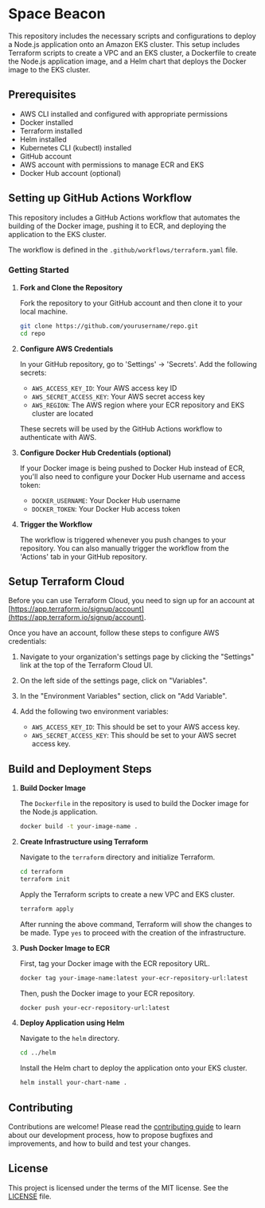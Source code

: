 # Space Beacon

This repository includes the necessary scripts and configurations to deploy a Node.js application onto an Amazon EKS cluster. This setup includes Terraform scripts to create a VPC and an EKS cluster, a Dockerfile to create the Node.js application image, and a Helm chart that deploys the Docker image to the EKS cluster.

## Prerequisites

- AWS CLI installed and configured with appropriate permissions
- Docker installed
- Terraform installed
- Helm installed
- Kubernetes CLI (kubectl) installed
- GitHub account
- AWS account with permissions to manage ECR and EKS
- Docker Hub account (optional)

## Setting up GitHub Actions Workflow

This repository includes a GitHub Actions workflow that automates the building of the Docker image, pushing it to ECR, and deploying the application to the EKS cluster.

The workflow is defined in the `.github/workflows/terraform.yaml` file.

### Getting Started

1. **Fork and Clone the Repository**

    Fork the repository to your GitHub account and then clone it to your local machine.

    ```bash
    git clone https://github.com/yourusername/repo.git
    cd repo
    ```

2. **Configure AWS Credentials**

   In your GitHub repository, go to 'Settings' -> 'Secrets'. Add the following secrets:

   - `AWS_ACCESS_KEY_ID`: Your AWS access key ID
   - `AWS_SECRET_ACCESS_KEY`: Your AWS secret access key
   - `AWS_REGION`: The AWS region where your ECR repository and EKS cluster are located

   These secrets will be used by the GitHub Actions workflow to authenticate with AWS.

3. **Configure Docker Hub Credentials (optional)**

   If your Docker image is being pushed to Docker Hub instead of ECR, you'll also need to configure your Docker Hub username and access token:

   - `DOCKER_USERNAME`: Your Docker Hub username
   - `DOCKER_TOKEN`: Your Docker Hub access token

4. **Trigger the Workflow**

   The workflow is triggered whenever you push changes to your repository. You can also manually trigger the workflow from the 'Actions' tab in your GitHub repository.

## Setup Terraform Cloud

Before you can use Terraform Cloud, you need to sign up for an account at [https://app.terraform.io/signup/account](https://app.terraform.io/signup/account).

Once you have an account, follow these steps to configure AWS credentials:

1. Navigate to your organization's settings page by clicking the "Settings" link at the top of the Terraform Cloud UI.

2. On the left side of the settings page, click on "Variables".

3. In the "Environment Variables" section, click on "Add Variable".

4. Add the following two environment variables:
   
   - `AWS_ACCESS_KEY_ID`: This should be set to your AWS access key.
   - `AWS_SECRET_ACCESS_KEY`: This should be set to your AWS secret access key.

## Build and Deployment Steps

1. **Build Docker Image**

   The `Dockerfile` in the repository is used to build the Docker image for the Node.js application.

    ```bash
    docker build -t your-image-name .
    ```

2. **Create Infrastructure using Terraform**

   Navigate to the `terraform` directory and initialize Terraform.

    ```bash
    cd terraform
    terraform init
    ```

   Apply the Terraform scripts to create a new VPC and EKS cluster.

    ```bash
    terraform apply
    ```

   After running the above command, Terraform will show the changes to be made. Type `yes` to proceed with the creation of the infrastructure.

3. **Push Docker Image to ECR**

   First, tag your Docker image with the ECR repository URL.

    ```bash
    docker tag your-image-name:latest your-ecr-repository-url:latest
    ```

   Then, push the Docker image to your ECR repository.

    ```bash
    docker push your-ecr-repository-url:latest
    ```

4. **Deploy Application using Helm**

   Navigate to the `helm` directory.

    ```bash
    cd ../helm
    ```

   Install the Helm chart to deploy the application onto your EKS cluster.

    ```bash
    helm install your-chart-name .
    ```

## Contributing

Contributions are welcome! Please read the [contributing guide](CONTRIBUTING.md) to learn about our development process, how to propose bugfixes and improvements, and how to build and test your changes.

## License

This project is licensed under the terms of the MIT license. See the [LICENSE](LICENSE) file.
